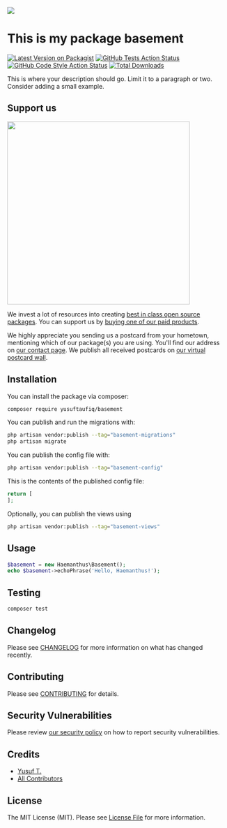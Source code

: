 
[<img src="https://github-ads.s3.eu-central-1.amazonaws.com/support-ukraine.svg?t=1" />](https://supportukrainenow.org)

# This is my package basement

[![Latest Version on Packagist](https://img.shields.io/packagist/v/yusuftaufiq/basement.svg?style=flat-square)](https://packagist.org/packages/yusuftaufiq/basement)
[![GitHub Tests Action Status](https://img.shields.io/github/workflow/status/yusuftaufiq/basement/run-tests?label=tests)](https://github.com/yusuftaufiq/basement/actions?query=workflow%3Arun-tests+branch%3Amain)
[![GitHub Code Style Action Status](https://img.shields.io/github/workflow/status/yusuftaufiq/basement/Fix%20PHP%20code%20style%20issues?label=code%20style)](https://github.com/yusuftaufiq/basement/actions?query=workflow%3A"Fix+PHP+code+style+issues"+branch%3Amain)
[![Total Downloads](https://img.shields.io/packagist/dt/yusuftaufiq/basement.svg?style=flat-square)](https://packagist.org/packages/yusuftaufiq/basement)

This is where your description should go. Limit it to a paragraph or two. Consider adding a small example.

## Support us

[<img src="https://github-ads.s3.eu-central-1.amazonaws.com/basement.jpg?t=1" width="419px" />](https://spatie.be/github-ad-click/basement)

We invest a lot of resources into creating [best in class open source packages](https://spatie.be/open-source). You can support us by [buying one of our paid products](https://spatie.be/open-source/support-us).

We highly appreciate you sending us a postcard from your hometown, mentioning which of our package(s) you are using. You'll find our address on [our contact page](https://spatie.be/about-us). We publish all received postcards on [our virtual postcard wall](https://spatie.be/open-source/postcards).

## Installation

You can install the package via composer:

```bash
composer require yusuftaufiq/basement
```

You can publish and run the migrations with:

```bash
php artisan vendor:publish --tag="basement-migrations"
php artisan migrate
```

You can publish the config file with:

```bash
php artisan vendor:publish --tag="basement-config"
```

This is the contents of the published config file:

```php
return [
];
```

Optionally, you can publish the views using

```bash
php artisan vendor:publish --tag="basement-views"
```

## Usage

```php
$basement = new Haemanthus\Basement();
echo $basement->echoPhrase('Hello, Haemanthus!');
```

## Testing

```bash
composer test
```

## Changelog

Please see [CHANGELOG](CHANGELOG.md) for more information on what has changed recently.

## Contributing

Please see [CONTRIBUTING](CONTRIBUTING.md) for details.

## Security Vulnerabilities

Please review [our security policy](../../security/policy) on how to report security vulnerabilities.

## Credits

- [Yusuf T.](https://github.com/yusuftaufiq)
- [All Contributors](../../contributors)

## License

The MIT License (MIT). Please see [License File](LICENSE.md) for more information.
